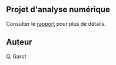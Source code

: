 ## Projet d'analyse numérique

Consulter le [rapport](https://github.com/QGarot/interpolation-vs-dl/blob/main/report.pdf) pour plus de détails.

## Auteur
Q. Garot
